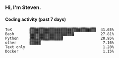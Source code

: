 ### Hi, I'm Steven.

#### Coding activity (past 7 days)
```
TeX        ▓▓▓▓▓▓▓▓▓▓▓▓▓▓▓▓▓▓▓▓▓▓▓▓▓▓▓▓▓▓  41.65%
Bash       ▓▓▓▓▓▓▓▓▓▓▓▓▓▓▓▓▓▓▓▓            27.81%
Python     ▓▓▓▓▓▓▓▓▓▓▓▓▓▓▓                 20.95%
other      ▓▓▓▓▓                            7.16%
Text only                                   1.28%
Docker                                      1.15%
```
